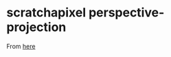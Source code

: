 # scratchapixel perspective-projection

From [here](https://www.scratchapixel.com/code.php?id=4&origin=/lessons/3d-basic-rendering/perspective-and-orthographic-projection-matrix)
